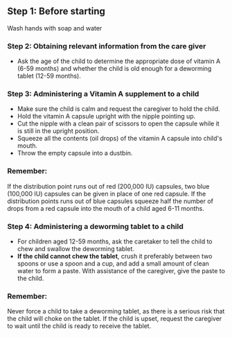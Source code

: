 ## Step 1: Before starting

Wash hands with soap and water

### Step 2: Obtaining relevant information from the care giver

* Ask the age of the child to determine the appropriate dose of vitamin A (6-59 months) and whether the child is old enough for a deworming tablet (12-59 months).

### Step 3: Administering a Vitamin A supplement to a child

* Make sure the child is calm and request the caregiver to hold the child.
* Hold the vitamin A capsule upright with the nipple pointing up.
* Cut the nipple with a clean pair of scissors to open the capsule while it is still in the upright position.
* Squeeze all the contents (oil drops) of the vitamin A capsule into child's mouth.
* Throw the empty capsule into a dustbin.

### Remember:

If the distribution point runs out of red (200,000 IU) capsules, two blue (100,000 IU) capsules can be given in place of one red capsule. If the distribution points runs out of blue capsules squeeze half the number of drops from a red capsule into the mouth of a child aged 6-11 months.

### Step 4: Administering a deworming tablet to a child

* For children aged 12-59 months, ask the caretaker to tell the child to chew and swallow the deworming tablet.
* **If the child cannot chew the tablet**, crush it preferably between two spoons or use a spoon and a cup, and add a small amount of clean water to form a paste. With assistance of the caregiver, give the paste to the child.

### Remember:

Never force a child to take a deworming tablet, as there is a serious risk that the child will choke on the tablet. If the child is upset, request the caregiver to wait until the child is ready to receive the tablet.